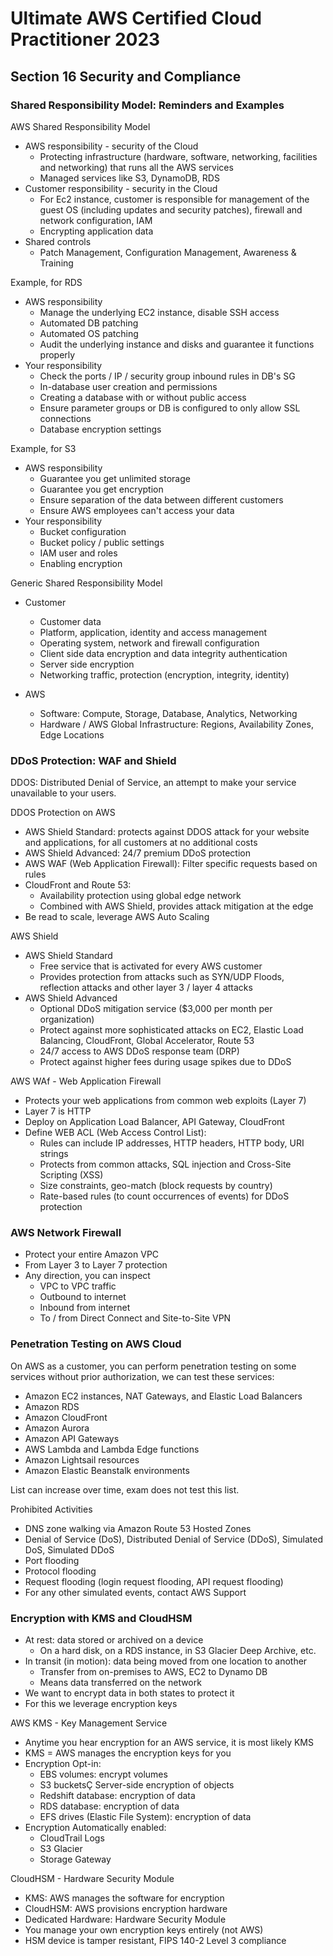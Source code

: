 # Ultimate AWS Certified Cloud Practitioner 2023

## Section 16 Security and Compliance

### Shared Responsibility Model: Reminders and Examples

AWS Shared Responsibility Model

- AWS responsibility - security of the Cloud
  - Protecting infrastructure (hardware, software, networking, facilities and networking) that runs all the AWS services
  - Managed services like S3, DynamoDB, RDS
- Customer responsibility - security in the Cloud
  - For Ec2 instance, customer is responsible for management of the guest OS (including updates and security patches), firewall and network configuration, IAM
  - Encrypting application data
- Shared controls
  - Patch Management, Configuration Management, Awareness & Training

Example, for RDS

- AWS responsibility
  - Manage the underlying EC2 instance, disable SSH access
  - Automated DB patching
  - Automated OS patching
  - Audit the underlying instance and disks and guarantee it functions properly
- Your responsibility
  - Check the ports / IP / security group inbound rules in DB's SG
  - In-database user creation and permissions
  - Creating a database with or without public access
  - Ensure parameter groups or DB is configured to only allow SSL connections
  - Database encryption settings

Example, for S3

- AWS responsibility
  - Guarantee you get unlimited storage
  - Guarantee you get encryption
  - Ensure separation of the data between different customers
  - Ensure AWS employees can't access your data
- Your responsibility
  - Bucket configuration
  - Bucket policy / public settings
  - IAM user and roles
  - Enabling encryption

Generic Shared Responsibility Model

- Customer
  - Customer data
  - Platform, application, identity and access management
  - Operating system, network and firewall configuration
  - Client side data encryption and data integrity authentication
  - Server side encryption
  - Networking traffic, protection (encryption, integrity, identity)

- AWS
  - Software: Compute, Storage, Database, Analytics, Networking
  - Hardware / AWS Global Infrastructure: Regions, Availability Zones, Edge Locations

### DDoS Protection: WAF and Shield

DDOS: Distributed Denial of Service, an attempt to make your service unavailable to your users.

DDOS Protection on AWS

- AWS Shield Standard: protects against DDOS attack for your website and applications, for all customers at no additional costs
- AWS Shield Advanced: 24/7 premium DDoS protection
- AWS WAF (Web Application Firewall): Filter specific requests based on rules
- CloudFront and Route 53:
  - Availability protection using global edge network
  - Combined with AWS Shield, provides attack mitigation at the edge
- Be read to scale, leverage AWS Auto Scaling

AWS Shield

- AWS Shield Standard
  - Free service that is activated for every AWS customer
  - Provides protection from attacks such as SYN/UDP Floods, reflection attacks and other layer 3 / layer 4 attacks
- AWS Shield Advanced
  - Optional DDoS mitigation service ($3,000 per month per organization)
  - Protect against more sophisticated attacks on EC2, Elastic Load Balancing, CloudFront, Global Accelerator, Route 53
  - 24/7 access to AWS DDoS response team (DRP)
  - Protect against higher fees during usage spikes due to DDoS

AWS WAf - Web Application Firewall

- Protects your web applications from common web exploits (Layer 7)
- Layer 7 is HTTP
- Deploy on Application Load Balancer, API Gateway, CloudFront
- Define WEB ACL (Web Access Control List):
  - Rules can include IP addresses, HTTP headers, HTTP body, URI strings
  - Protects from common attacks, SQL injection and Cross-Site Scripting (XSS)
  - Size constraints, geo-match (block requests by country)
  - Rate-based rules (to count occurrences of events) for DDoS protection

### AWS Network Firewall

- Protect your entire Amazon VPC
- From Layer 3 to Layer 7 protection
- Any direction, you can inspect
  - VPC to VPC traffic
  - Outbound to internet
  - Inbound from internet
  - To / from Direct Connect and Site-to-Site VPN

### Penetration Testing on AWS Cloud

On AWS as a customer, you can perform penetration testing on some services without prior authorization, we can test these services:

- Amazon EC2 instances, NAT Gateways, and Elastic Load Balancers
- Amazon RDS
- Amazon CloudFront
- Amazon Aurora
- Amazon API Gateways
- AWS Lambda and Lambda Edge functions
- Amazon Lightsail resources
- Amazon Elastic Beanstalk environments

List can increase over time, exam does not test this list.

Prohibited Activities

- DNS zone walking via Amazon Route 53 Hosted Zones
- Denial of Service (DoS), Distributed Denial of Service (DDoS), Simulated DoS, Simulated DDoS
- Port flooding
- Protocol flooding
- Request flooding (login request flooding, API request flooding)
- For any other simulated events, contact AWS Support

### Encryption with KMS and CloudHSM

- At rest: data stored or archived on a device
  - On a hard disk, on a RDS instance, in S3 Glacier Deep Archive, etc.
- In transit (in motion): data being moved from one location to another
  - Transfer from on-premises to AWS, EC2 to Dynamo DB
  - Means data transferred on the network
- We want to encrypt data in both states to protect it
- For this we leverage encryption keys

AWS KMS - Key Management Service

- Anytime you hear encryption for an AWS service, it is most likely KMS
- KMS = AWS manages the encryption keys for you
- Encryption Opt-in:
  - EBS volumes: encrypt volumes
  - S3 bucketsÇ Server-side encryption of objects
  - Redshift database: encryption of data
  - RDS database: encryption of data
  - EFS drives (Elastic File System): encryption of data
- Encryption Automatically enabled:
  - CloudTrail Logs
  - S3 Glacier
  - Storage Gateway

CloudHSM - Hardware Security Module

- KMS: AWS manages the software for encryption
- CloudHSM: AWS provisions encryption hardware
- Dedicated Hardware: Hardware Security Module
- You manage your own encryption keys entirely (not AWS)
- HSM device is tamper resistant, FIPS 140-2 Level 3 compliance


